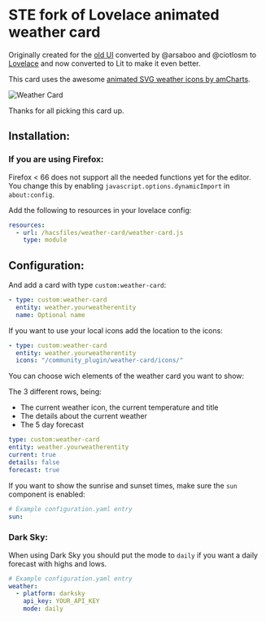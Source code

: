 # STE fork of Lovelace animated weather card

Originally created for the [old UI](https://community.home-assistant.io/t/custom-ui-weather-state-card-with-a-question/23008) converted by @arsaboo and @ciotlosm to [Lovelace](https://community.home-assistant.io/t/custom-ui-weather-state-card-with-a-question/23008/291) and now converted to Lit to make it even better.

This card uses the awesome [animated SVG weather icons by amCharts](https://www.amcharts.com/free-animated-svg-weather-icons/).

![Weather Card](https://github.com/bramkragten/custom-ui/blob/master/weather-card/weather-card.gif?raw=true)

Thanks for all picking this card up.

## Installation:

### If you are using Firefox:

Firefox < 66 does not support all the needed functions yet for the editor.
You change this by enabling `javascript.options.dynamicImport` in `about:config`.

Add the following to resources in your lovelace config:

```yaml
resources:
  - url: /hacsfiles/weather-card/weather-card.js
    type: module
```

## Configuration:

And add a card with type `custom:weather-card`:

```yaml
- type: custom:weather-card
  entity: weather.yourweatherentity
  name: Optional name
```

If you want to use your local icons add the location to the icons:

```yaml
- type: custom:weather-card
  entity: weather.yourweatherentity
  icons: "/community_plugin/weather-card/icons/"
```

You can choose wich elements of the weather card you want to show:

The 3 different rows, being:

- The current weather icon, the current temperature and title
- The details about the current weather
- The 5 day forecast

```yaml
type: custom:weather-card
entity: weather.yourweatherentity
current: true
details: false
forecast: true
```

If you want to show the sunrise and sunset times, make sure the `sun` component is enabled:

```yaml
# Example configuration.yaml entry
sun:
```

### Dark Sky:

When using Dark Sky you should put the mode to `daily` if you want a daily forecast with highs and lows.

```yaml
# Example configuration.yaml entry
weather:
  - platform: darksky
    api_key: YOUR_API_KEY
    mode: daily
```
